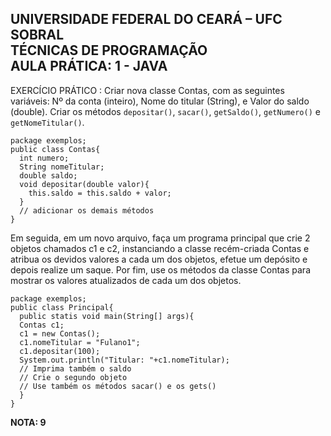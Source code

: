 <h2> UNIVERSIDADE FEDERAL DO CEARÁ – UFC SOBRAL<br>
TÉCNICAS DE PROGRAMAÇÃO <br>
AULA PRÁTICA: 1 - JAVA </h2>
 
EXERCÍCIO PRÁTICO :
Criar nova classe Contas, com as seguintes variáveis: Nº da conta (inteiro), Nome do titular 
(String), e Valor do saldo (double). Criar os métodos ```depositar()```, ```sacar()```, ```getSaldo()```, ```getNumero()``` 
e ```getNomeTitular()```.
```
package exemplos;
public class Contas{
  int numero;
  String nomeTitular;
  double saldo;
  void depositar(double valor){
    this.saldo = this.saldo + valor;
  }
  // adicionar os demais métodos
}
```
Em seguida, em um novo arquivo, faça um programa principal que crie 2 objetos chamados c1
e c2, instanciando a classe recém-criada Contas e atribua os devidos valores a cada um dos 
objetos, efetue um depósito e depois realize um saque. Por fim, use os métodos da classe Contas
para mostrar os valores atualizados de cada um dos objetos.
```
package exemplos;
public class Principal{
  public statis void main(String[] args){
  Contas c1;
  c1 = new Contas();
  c1.nomeTitular = "Fulano1";
  c1.depositar(100);
  System.out.println("Titular: "+c1.nomeTitular);
  // Imprima também o saldo
  // Crie o segundo objeto
  // Use também os métodos sacar() e os gets()
  }
}
```

<strong>NOTA: 9 </strong>
